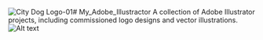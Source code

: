 ![City Dog Logo-01](https://github.com/user-attachments/assets/e924e984-6548-439c-b22d-ed8030dca10c)# My_Adobe_Illustractor
A collection of Adobe Illustrator projects, including commissioned logo designs and vector illustrations.
![Alt text](/Users/soeminminlatt/Documents/dog.jpg)
